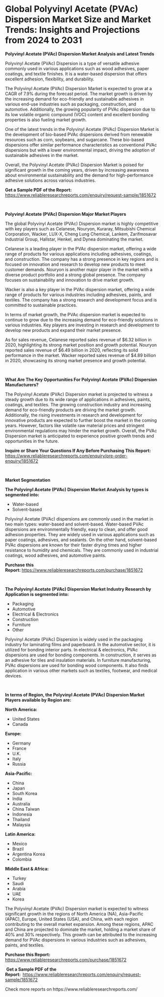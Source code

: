 <p><h1>Global Polyvinyl Acetate (PVAc) Dispersion Market Size and Market Trends: Insights and Projections from 2024 to 2031</h1></p><p><strong>Polyvinyl Acetate (PVAc) Dispersion Market Analysis and Latest Trends</strong></p>
<p><p>Polyvinyl Acetate (PVAc) Dispersion is a type of versatile adhesive commonly used in various applications such as wood adhesives, paper coatings, and textile finishes. It is a water-based dispersion that offers excellent adhesion, flexibility, and durability.</p><p>The Polyvinyl Acetate (PVAc) Dispersion Market is expected to grow at a CAGR of 7.9% during the forecast period. The market growth is driven by the increasing demand for eco-friendly and sustainable adhesives in various end-use industries such as packaging, construction, and automotive. Additionally, the growing popularity of PVAc dispersion due to its low volatile organic compound (VOC) content and excellent bonding properties is also fueling market growth.</p><p>One of the latest trends in the Polyvinyl Acetate (PVAc) Dispersion Market is the development of bio-based PVAc dispersions derived from renewable resources such as corn, soybeans, and sugarcane. These bio-based dispersions offer similar performance characteristics as conventional PVAc dispersions but with a lower environmental impact, driving the adoption of sustainable adhesives in the market.</p><p>Overall, the Polyvinyl Acetate (PVAc) Dispersion Market is poised for significant growth in the coming years, driven by increasing awareness about environmental sustainability and the demand for high-performance adhesive solutions across various industries.</p></p>
<p><strong>Get a Sample PDF of the Report:&nbsp;</strong> <a href="https://www.reliableresearchreports.com/enquiry/request-sample/1851672">https://www.reliableresearchreports.com/enquiry/request-sample/1851672</a></p>
<p>&nbsp;</p>
<p><strong>Polyvinyl Acetate (PVAc) Dispersion Major Market Players</strong></p>
<p><p>The global Polyvinyl Acetate (PVAc) Dispersion market is highly competitive with key players such as Celanese, Nouryon, Kuraray, Mitsubishi Chemical Corporation, Wacker, LUX-X, Cheng Lung Chemical, Lankem, Zarifmosavar Industrial Group, Hallstar, Henkel, and Dynea dominating the market. </p><p>Celanese is a leading player in the PVAc dispersion market, offering a wide range of products for various applications including adhesives, coatings, and construction. The company has a strong presence in key regions and is focused on innovation and research to develop new products to meet customer demands. Nouryon is another major player in the market with a diverse product portfolio and a strong global presence. The company focuses on sustainability and innovation to drive market growth.</p><p>Wacker is also a key player in the PVAc dispersion market, offering a wide range of products for various industries including adhesives, paints, and textiles. The company has a strong research and development focus and is committed to sustainable practices. </p><p>In terms of market growth, the PVAc dispersion market is expected to continue to grow due to the increasing demand for eco-friendly solutions in various industries. Key players are investing in research and development to develop new products and expand their market presence. </p><p>As for sales revenue, Celanese reported sales revenue of $6.32 billion in 2020, highlighting its strong market position and growth potential. Nouryon reported sales revenue of $6.49 billion in 2020, reflecting its solid performance in the market. Wacker reported sales revenue of $4.89 billion in 2020, showcasing its strong market presence and growth potential.</p></p>
<p>&nbsp;</p>
<p><strong>What Are The Key Opportunities For Polyvinyl Acetate (PVAc) Dispersion Manufacturers?</strong></p>
<p><p>The Polyvinyl Acetate (PVAc) Dispersion market is projected to witness a steady growth due to its wide range of applications in adhesives, paints, coatings, and textiles. The growing construction industry and increasing demand for eco-friendly products are driving the market growth. Additionally, the rising investments in research and development for innovative products are expected to further boost the market in the coming years. However, factors like volatile raw material prices and stringent environmental regulations may hinder the market growth. Overall, the PVAc Dispersion market is anticipated to experience positive growth trends and opportunities in the future.</p></p>
<p><strong>Inquire or Share Your Questions If Any Before Purchasing This Report:</strong> <a href="https://www.reliableresearchreports.com/enquiry/pre-order-enquiry/1851672">https://www.reliableresearchreports.com/enquiry/pre-order-enquiry/1851672</a></p>
<p>&nbsp;</p>
<p><strong>Market Segmentation</strong></p>
<p><strong>The Polyvinyl Acetate (PVAc) Dispersion Market Analysis by types is segmented into:</strong></p>
<p><ul><li>Water-based</li><li>Solvent-based</li></ul></p>
<p><p>Polyvinyl Acetate (PVAc) dispersions are commonly used in the market in two main types: water-based and solvent-based. Water-based PVAc dispersions are environmentally friendly, easy to clean, and offer good adhesion properties. They are widely used in various applications such as paper coatings, adhesives, and sealants. On the other hand, solvent-based PVAc dispersions are known for their faster drying times and higher resistance to humidity and chemicals. They are commonly used in industrial coatings, wood adhesives, and automotive paints.</p></p>
<p><strong>Purchase this Report:&nbsp;</strong><a href="https://www.reliableresearchreports.com/purchase/1851672">https://www.reliableresearchreports.com/purchase/1851672</a></p>
<p>&nbsp;</p>
<p><strong>The Polyvinyl Acetate (PVAc) Dispersion Market Industry Research by Application is segmented into:</strong></p>
<p><ul><li>Packaging</li><li>Automotive</li><li>Electrical & Electronics</li><li>Construction</li><li>Furniture</li><li>Other</li></ul></p>
<p><p>Polyvinyl Acetate (PVAc) Dispersion is widely used in the packaging industry for laminating films and paperboard. In the automotive sector, it is utilized for bonding interior parts. In electrical & electronics, PVAc dispersions are used for bonding components. In construction, it serves as an adhesive for tiles and insulation materials. In furniture manufacturing, PVAc dispersions are used for bonding wood components. It also finds application in various other markets such as textiles, footwear, and medical devices.</p></p>
<p>&nbsp;</p>
<p><strong>In terms of Region, the Polyvinyl Acetate (PVAc) Dispersion Market Players available by Region are:</strong></p>
<p>
    <p> <strong> North America: </strong>
        <ul>
            <li>United States</li>
            <li>Canada</li>
        </ul>
        </p> 
    <p> <strong> Europe: </strong>
        <ul>
            <li>Germany</li>
            <li>France</li>
            <li>U.K.</li>
            <li>Italy</li>
            <li>Russia</li>
        </ul>
        </p> 
    <p> <strong> Asia-Pacific: </strong>
        <ul>
            <li>China</li>
            <li>Japan</li>
            <li>South Korea</li>
            <li>India</li>
            <li>Australia</li>
            <li>China Taiwan</li>
            <li>Indonesia</li>
            <li>Thailand</li>
            <li>Malaysia</li>
        </ul>
        </p> 
    <p> <strong> Latin America: </strong>
        <ul>
            <li>Mexico</li>
            <li>Brazil</li>
            <li>Argentina Korea</li>
            <li>Colombia</li>
        </ul>
        </p> 
    <p> <strong> Middle East & Africa: </strong>
        <ul>
            <li>Turkey</li>
            <li>Saudi</li>
            <li>Arabia</li>
            <li>UAE</li>
            <li>Korea</li>
        </ul>
    </p>
    </p>
<p><p>The Polyvinyl Acetate (PVAc) Dispersion market is expected to witness significant growth in the regions of North America (NA), Asia-Pacific (APAC), Europe, United States (USA), and China, with each region contributing to the overall market expansion. Among these regions, APAC and China are projected to dominate the market, holding a market share of 40% and 30% respectively. This growth can be attributed to the increasing demand for PVAc dispersions in various industries such as adhesives, paints, and textiles.</p></p>
<p><strong>Purchase this Report: </strong><a href="https://www.reliableresearchreports.com/purchase/1851672">https://www.reliableresearchreports.com/purchase/1851672</a></p>
<p>&nbsp;<strong>Get a Sample PDF of the Report:&nbsp;&nbsp;</strong><a href="https://www.reliableresearchreports.com/enquiry/request-sample/1851672">https://www.reliableresearchreports.com/enquiry/request-sample/1851672</a></p>
<p><strong></strong></p>
<p>Check more reports on https://www.reliableresearchreports.com/</p>